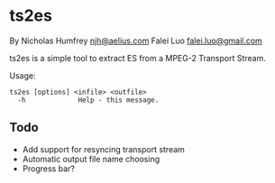 ts2es
======
By Nicholas Humfrey <njh@aelius.com>
   Falei Luo        <falei.luo@gmail.com>

ts2es is a simple tool to extract ES from a MPEG-2 Transport Stream.

Usage:

    ts2es [options] <infile> <outfile>
      -h             Help - this message.

Todo
----

- Add support for resyncing transport stream
- Automatic output file name choosing
- Progress bar?

